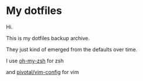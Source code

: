 # My dotfiles
Hi.

This is my dotfiles backup archive.

They just kind of emerged from the defaults over time.

I use [oh-my-zsh](http://ohmyz.sh/) for zsh

and [pivotal/vim-config](https://github.com/pivotal/vim-config) for vim

